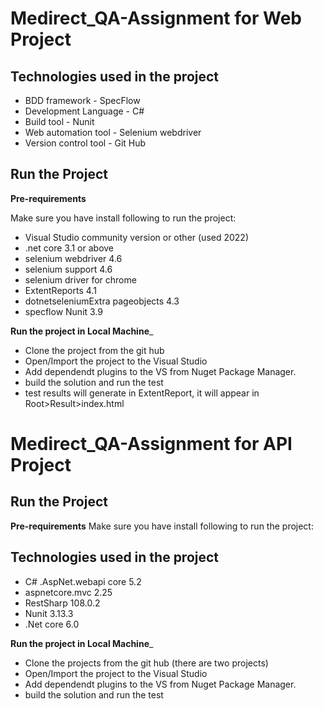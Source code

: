 # Medirect_QA-Assignment for Web Project

## Technologies used in the project

- BDD framework                    -  SpecFlow
- Development Language               - C#
- Build tool                         - Nunit
- Web automation tool                - Selenium webdriver
- Version control tool               - Git Hub

## Run the Project

__Pre-requirements__

Make sure you have install following to run the project:

- Visual Studio community version or other (used 2022)
- .net core 3.1 or above
- selenium webdriver 4.6
- selenium support 4.6
- selenium driver for chrome
- ExtentReports 4.1
- dotnetseleniumExtra pageobjects 4.3
- specflow Nunit 3.9

__Run the project in Local Machine___
- Clone the  project from the git hub
- Open/Import the project to the Visual Studio
- Add dependendt plugins to the VS from Nuget Package Manager.
- build the solution and run the test
- test results will generate in ExtentReport, it will appear in Root>Result>index.html

# Medirect_QA-Assignment for API Project

## Run the Project

__Pre-requirements__
Make sure you have install following to run the project:

## Technologies used in the project

-	C# .AspNet.webapi core 5.2
-	aspnetcore.mvc 2.25
-	RestSharp 108.0.2
-	Nunit 3.13.3 
-	.Net core 6.0

__Run the project in Local Machine___
- Clone the projects from the git hub (there are two projects)
- Open/Import the project to the Visual Studio
- Add dependendt plugins to the VS from Nuget Package Manager.
- build the solution and run the test
